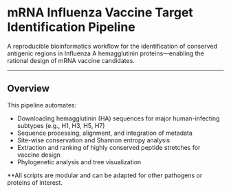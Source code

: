 # mRNA Influenza Vaccine Target Identification Pipeline

A reproducible bioinformatics workflow for the identification of conserved antigenic regions in Influenza A hemagglutinin proteins—enabling the rational design of mRNA vaccine candidates.

---

## Overview

This pipeline automates:

- Downloading hemagglutinin (HA) sequences for major human-infecting subtypes (e.g., H1, H3, H5, H7)
- Sequence processing, alignment, and integration of metadata
- Site-wise conservation and Shannon entropy analysis
- Extraction and ranking of highly conserved peptide stretches for vaccine design
- Phylogenetic analysis and tree visualization

**All scripts are modular and can be adapted for other pathogens or proteins of interest.

